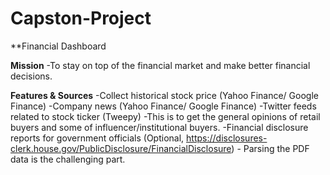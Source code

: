 # Capston-Project
**Financial Dashboard

**Mission**
-To stay on top of the financial market and make better financial decisions. 

**Features & Sources**
-Collect historical stock price (Yahoo Finance/ Google Finance)
-Company news (Yahoo Finance/ Google Finance)
-Twitter feeds related to stock ticker (Tweepy)
	-This is to get the general opinions of retail buyers and some of influencer/institutional buyers. 
-Financial disclosure reports for government officials (Optional, https://disclosures-clerk.house.gov/PublicDisclosure/FinancialDisclosure)
	- Parsing the PDF data is the challenging part.



	
